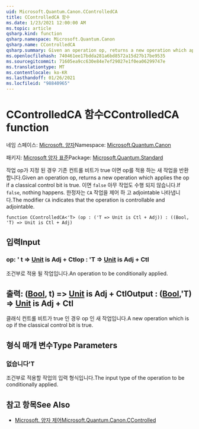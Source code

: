 ```yaml
---
uid: Microsoft.Quantum.Canon.CControlledCA
title: CControlledCA 함수
ms.date: 1/23/2021 12:00:00 AM
ms.topic: article
qsharp.kind: function
qsharp.namespace: Microsoft.Quantum.Canon
qsharp.name: CControlledCA
qsharp.summary: Given an operation op, returns a new operation which applies the op if a classical control bit is true. If `false`, nothing happens. The modifier `CA` indicates that the operation is controllable and adjointable.
ms.openlocfilehash: 740461ee17bdda281a6bd8572a15d27b17be9535
ms.sourcegitcommit: 71605ea9cc630e84e7ef29027e1f0ea06299747e
ms.translationtype: MT
ms.contentlocale: ko-KR
ms.lasthandoff: 01/26/2021
ms.locfileid: "98840965"
---
```

# <a name="ccontrolledca-function"></a><span data-ttu-id="cb312-102">CControlledCA 함수</span><span class="sxs-lookup"><span data-stu-id="cb312-102">CControlledCA function</span></span>

<span data-ttu-id="cb312-103">네임 스페이스: [Microsoft. 양자](xref:Microsoft.Quantum.Canon)</span><span class="sxs-lookup"><span data-stu-id="cb312-103">Namespace: [Microsoft.Quantum.Canon](xref:Microsoft.Quantum.Canon)</span></span>

<span data-ttu-id="cb312-104">패키지: [Microsoft 양자 표준](https://nuget.org/packages/Microsoft.Quantum.Standard)</span><span class="sxs-lookup"><span data-stu-id="cb312-104">Package: [Microsoft.Quantum.Standard](https://nuget.org/packages/Microsoft.Quantum.Standard)</span></span>


<span data-ttu-id="cb312-105">작업 op가 지정 된 경우 기존 컨트롤 비트가 true 이면 op를 적용 하는 새 작업을 반환 합니다.</span><span class="sxs-lookup"><span data-stu-id="cb312-105">Given an operation op, returns a new operation which applies the op if a classical control bit is true.</span></span> <span data-ttu-id="cb312-106">이면 `false` 아무 작업도 수행 되지 않습니다.</span><span class="sxs-lookup"><span data-stu-id="cb312-106">If `false`, nothing happens.</span></span>
<span data-ttu-id="cb312-107">한정자는 `CA` 작업을 제어 하 고 adjointable 나타냅니다.</span><span class="sxs-lookup"><span data-stu-id="cb312-107">The modifier `CA` indicates that the operation is controllable and adjointable.</span></span>

```qsharp
function CControlledCA<'T> (op : ('T => Unit is Ctl + Adj)) : ((Bool, 'T) => Unit is Ctl + Adj)
```


## <a name="input"></a><span data-ttu-id="cb312-108">입력</span><span class="sxs-lookup"><span data-stu-id="cb312-108">Input</span></span>

### <a name="op--t--unit--is-adj--ctl"></a><span data-ttu-id="cb312-109">op: ' t => [Unit](xref:microsoft.quantum.lang-ref.unit)  is Adj + Ctl</span><span class="sxs-lookup"><span data-stu-id="cb312-109">op : 'T => [Unit](xref:microsoft.quantum.lang-ref.unit)  is Adj + Ctl</span></span>

<span data-ttu-id="cb312-110">조건부로 적용 될 작업입니다.</span><span class="sxs-lookup"><span data-stu-id="cb312-110">An operation to be conditionally applied.</span></span>



## <a name="output--boolt--unit--is-adj--ctl"></a><span data-ttu-id="cb312-111">출력: ([Bool](xref:microsoft.quantum.lang-ref.bool), t) => [Unit](xref:microsoft.quantum.lang-ref.unit)  is Adj + Ctl</span><span class="sxs-lookup"><span data-stu-id="cb312-111">Output : ([Bool](xref:microsoft.quantum.lang-ref.bool),'T) => [Unit](xref:microsoft.quantum.lang-ref.unit)  is Adj + Ctl</span></span>

<span data-ttu-id="cb312-112">클래식 컨트롤 비트가 true 인 경우 op 인 새 작업입니다.</span><span class="sxs-lookup"><span data-stu-id="cb312-112">A new operation which is op if the classical control bit is true.</span></span>

## <a name="type-parameters"></a><span data-ttu-id="cb312-113">형식 매개 변수</span><span class="sxs-lookup"><span data-stu-id="cb312-113">Type Parameters</span></span>

### <a name="t"></a><span data-ttu-id="cb312-114">없습니다</span><span class="sxs-lookup"><span data-stu-id="cb312-114">'T</span></span>

<span data-ttu-id="cb312-115">조건부로 적용할 작업의 입력 형식입니다.</span><span class="sxs-lookup"><span data-stu-id="cb312-115">The input type of the operation to be conditionally applied.</span></span>

## <a name="see-also"></a><span data-ttu-id="cb312-116">참고 항목</span><span class="sxs-lookup"><span data-stu-id="cb312-116">See Also</span></span>

- [<span data-ttu-id="cb312-117">Microsoft. 양자 제어</span><span class="sxs-lookup"><span data-stu-id="cb312-117">Microsoft.Quantum.Canon.CControlled</span></span>](xref:Microsoft.Quantum.Canon.CControlled)